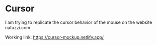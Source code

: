 # Cursor 

I am trying to replicate the cursor behavior of the mouse on the website natuzzi.com

Working link: https://cursor-mockup.netlify.app/
